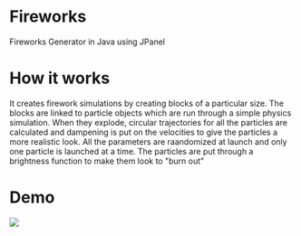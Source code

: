 # Fireworks
Fireworks Generator in Java using JPanel

# How it works
It creates firework simulations by creating blocks of a particular size. The blocks are linked to particle objects which are run through a simple physics simulation. When they explode, circular trajectories for all the particles are calculated and dampening is put on the velocities to give the particles a more realistic look. All the parameters are raandomized at launch and only one particle is launched at a time. The particles are put through a brightness function to make them look to "burn out"

# Demo
![](https://i.imgur.com/7otIpPt.gif)
